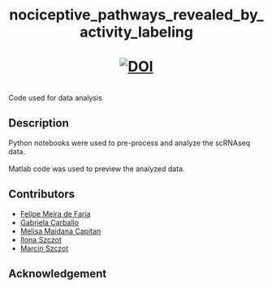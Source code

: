 # <div align="center">nociceptive_pathways_revealed_by_activity_labeling<br><br>[![DOI](https://zenodo.org/badge/858093145.svg)](https://doi.org/10.5281/zenodo.14728203)
</div>
<br>Code used for data analysis

## Description
Python notebooks were used to pre-process and analyze the scRNAseq data.<br><br>
Matlab code was used to preview the analyzed data.

## Contributors
- [Felipe Meira de Faria](https://liu.se/en/employee/felme19)
- [Gabriela Carballo](https://liu.se/en/employee/gabca19)
- [Melisa Maidana Capitan](https://github.com/melisamc89)
- [Ilona Szczot](https://liu.se/en/employee/ilosz01)
- [Marcin Szczot](https://liu.se/en/employee/marsz29)

## Acknowledgement
